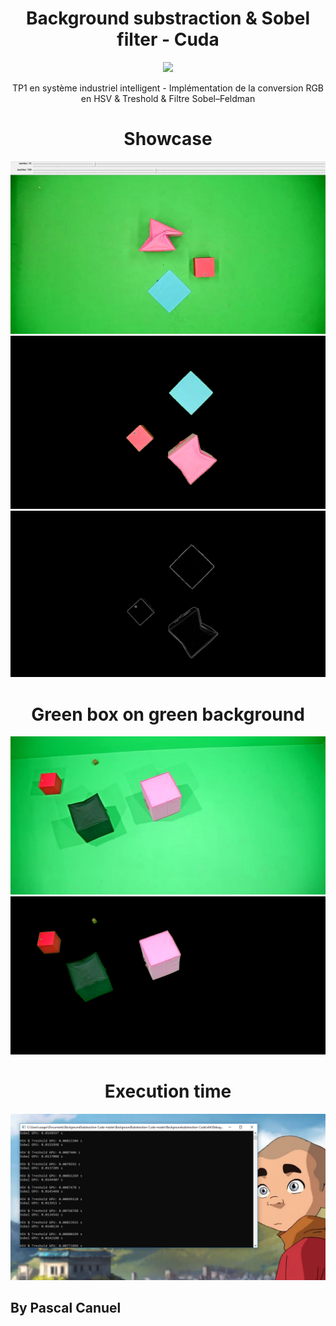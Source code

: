 <h1 align="center">Background substraction & Sobel filter - Cuda</h1> 
<p align="center">
<img src="https://img.shields.io/badge/License-MIT-blue.svg">
</p>

<p align="center">TP1 en système industriel intelligent - Implémentation de la conversion RGB en HSV & Treshold & Filtre Sobel–Feldman </p>

<h1 align="center">Showcase</h1>
<img src="Backgroundsubstraction-Cuda/Pictures/frameOrigin.PNG"/>
<img src="Backgroundsubstraction-Cuda/Showcase/treshold.PNG"/>
<img src="Backgroundsubstraction-Cuda/Showcase/sobel.PNG"/>

<h1 align="center">Green box on green background</h1>
<img src="Backgroundsubstraction-Cuda/Showcase/originaleGreenBox.PNG"/>
<img src="Backgroundsubstraction-Cuda/Showcase/tresholdGreenBox.PNG"/>

<h1 align="center">Execution time</h1>
<img src="Backgroundsubstraction-Cuda/Showcase/execTime.PNG"/>

## By Pascal Canuel

